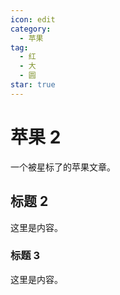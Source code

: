 ```yaml
---
icon: edit
category:
  - 苹果
tag:
  - 红
  - 大
  - 圆
star: true
---
```


# 苹果 2

一个被星标了的苹果文章。

<!-- more -->

## 标题 2

这里是内容。

### 标题 3

这里是内容。
